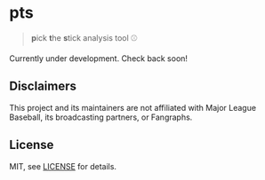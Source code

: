 # pts

> **p**ick **t**he **s**tick analysis tool ⚾

Currently under development. Check back soon!

## Disclaimers

This project and its maintainers are not affiliated with Major League Baseball, its broadcasting partners, or Fangraphs.

## License

MIT, see [LICENSE](LICENSE) for details.
